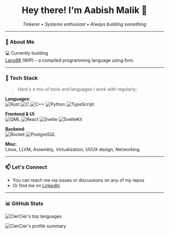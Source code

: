 <h1 align="center">Hey there! I'm Aabish Malik 👋</h1>
<p align="center">
  <em>Tinkerer • Systems enthusiast • Always building something</em>
</p>

---

### 🧠 About Me
💻 Currently building <br>
[Lang98](https://github.com/CierCier/lang98) (WIP) – a compiled programming language using llvm. 

---

### 🧰 Tech Stack

> Here's a mix of tools and languages I work with regularly:

**Languages**:  
![Rust](https://img.shields.io/badge/Rust-000?style=flat&logo=rust) ![C](https://img.shields.io/badge/C-00599C?style=flat&logo=c) ![C++](https://img.shields.io/badge/C++-00599C?style=flat&logo=c%2B%2B) ![Python](https://img.shields.io/badge/Python-3670A0?style=flat&logo=python) ![TypeScript](https://img.shields.io/badge/TypeScript-007ACC?style=flat&logo=typescript) 

**Frontend & UI**:  
![QML](https://img.shields.io/badge/QML-44A8B4?style=flat&logo=qt) ![React](https://img.shields.io/badge/React-61DAFB?style=flat&logo=react) ![Svelte](https://img.shields.io/badge/Svelte-FF3E00?style=flat&logo=svelte) ![SvelteKit](https://img.shields.io/badge/SvelteKit-FF3E00?style=flat&logo=svelte)

**Backend**:  
![Rocket](https://img.shields.io/badge/Rocket-F5F5F5?style=flat&logo=rocket) ![PostgreSQL](https://img.shields.io/badge/PostgreSQL-336791?style=flat&logo=postgresql)

**Misc**:  
Linux, LLVM, Assembly, Virtualization, UI/UX design, Networking

---

### 📫 Let's Connect

- You can reach me via issues or discussions on any of my repos
- Or find me on [LinkedIn](https://www.linkedin.com/in/aabishmalik/)

---

### 📊 GitHub Stats


<p>
  <img src="https://github-readme-stats.vercel.app/api/top-langs/?username=CierCier&layout=compact&theme=tokyonight" alt="CierCier's top languages" />
</p>
<p>
  <img src="https://github-profile-summary-cards.vercel.app/api/cards/profile-details?username=CierCier&theme=tokyonight" alt="CierCier's profile summary" />
</p>